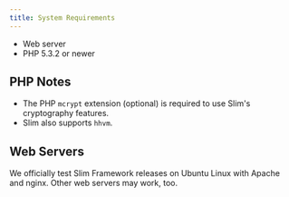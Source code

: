 ```yaml
---
title: System Requirements
---
```


* Web server
* PHP 5.3.2 or newer

## PHP Notes

* The PHP `mcrypt` extension (optional) is required to use Slim's cryptography features.
* Slim also supports `hhvm`.

## Web Servers

We officially test Slim Framework releases on Ubuntu Linux with Apache and nginx.
Other web servers may work, too.
